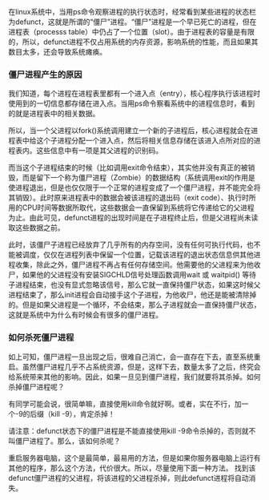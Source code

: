 在linux系统中，当用ps命令观察进程的执行状态时，经常看到某些进程的状态栏为defunct，这就是所谓的“僵尸”进程。“僵尸”进程是一个早已死亡的进程，但在进程表（processs table）中仍占了一个位置（slot）。由于进程表的容量是有限的，所以，defunct进程不仅占用系统的内存资源，影响系统的性能，而且如果其数目太多，还会导致系统瘫痪。



### 僵尸进程产生的原因

我们知道，每个进程在进程表里都有一个进入点（entry），核心程序执行该进程时使用到的一切信息都存储在进入点。当用ps命令察看系统中的进程信息时，看到的就是进程表中的相关数据。

所以，当一个父进程以fork()系统调用建立一个新的子进程后，核心进程就会在进程表中给这个子进程分配一个进入点，然后将相关信息存储在该进入点所对应的进程表内。这些信息中有一项是其父进程的识别码。

而当这个子进程结束的时候（比如调用exit命令结束），其实他并没有真正的被销毁，而是留下一个称为僵尸进程（Zombie）的数据结构（系统调用exit的作用是使进程退出，但是也仅仅限于一个正常的进程变成了一个僵尸进程，并不能完全将其销毁）。此时原来进程表中的数据会被该进程的退出码（exit code）、执行时所用的CPU时间等数据所取代，这些数据会一直保留到系统将它传递给它的父进程为止。由此可见，defunct进程的出现时间是在子进程终止后，但是父进程尚未读取这些数据之前。

此时，该僵尸子进程已经放弃了几乎所有的内存空间，没有任何可执行代码，也不能被调度，仅仅在进程列表中保留一个位置，记载该进程的退出状态信息供其他进程收集，除此之外，僵尸进程不再占有任何存储空间。他需要他的父进程来为他收尸，如果他的父进程没有安装SIGCHLD信号处理函数调用wait 或 waitpid() 等待子进程结束，也没有显式忽略该信号，那么它就一直保持僵尸状态，如果这时候父进程结束了，那么init进程会自动接手这个子进程，为他收尸，他还是能被清除掉的。但是如果父进程是一个循环，不会结束，那么子进程就会一直保持僵尸状态，这就是系统中为什么有时候会有很多的僵尸进程。



### 如何杀死僵尸进程

如上可知，僵尸进程一旦出现之后，很难自己消亡，会一直存在下去，直至系统重启。虽然僵尸进程几乎不占系统资源，但是，这样下去，数量太多了之后，终究会给系统带来其他的影响。因此，如果一旦见到僵尸进程，我们就要将其杀掉。如何杀掉僵尸进程呢？

有同学可能会说，很简单嘛，直接使用kill命令就好啊。或者，实在不行，加一个-9的后缀（kill -9），肯定杀掉！

请注意：defunct状态下的僵尸进程是不能直接使用kill -9命令杀掉的，否则就不叫僵尸进程了。那么，该如何杀呢？



重启服务器电脑，这个是最简单，最易用的方法，但是如果你服务器电脑上运行有其他的程序，那么这个方法，代价很大。所以，尽量使用下面一种方法。
找到该defunct僵尸进程的父进程，将该进程的父进程杀掉，则此defunct进程将自动消失。